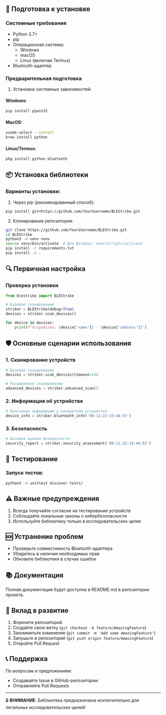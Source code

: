 
## 🚀 Подготовка к установке

### Системные требования
- Python 3.7+
- pip
- Операционная система: 
  * Windows
  * macOS
  * Linux (включая Termux)
- Bluetooth-адаптер

### Предварительная подготовка

1. Установка системных зависимостей:

#### Windows:
```bash
pip install pywin32
```

#### MacOS:
```bash
xcode-select --install
brew install python
```

#### Linux/Termux:
```bash
pkg install python bluetooth
```

## 📦 Установка библиотеки

### Варианты установки:

1. Через pip (рекомендованный способ):
```bash
pip install git+https://github.com/YourUsername/BLEStrike.git
```

2. Клонирование репозитория:
```bash
git clone https://github.com/YourUsername/BLEStrike.git
cd BLEStrike
python3 -m venv venv
source venv/bin/activate  # Для Windows: venv\Scripts\activate
pip install -r requirements.txt
pip install -e .
```

## 🔍 Первичная настройка

### Проверка установки
```python
from blestrike import BLEStrike

# Базовое сканирование
striker = BLEStrike(debug=True)
devices = striker.scan_devices()

for device in devices:
    print(f"Устройство: {device['name']} - {device['address']}")
```

## 🛡️ Основные сценарии использования

### 1. Сканирование устройств
```python
# Базовое сканирование
devices = striker.scan_devices(timeout=15)

# Расширенное сканирование
advanced_devices = striker.advanced_scan()
```

### 2. Информация об устройстве
```python
# Получение информации о конкретном устройстве
device_info = striker.bluetooth_info('00:11:22:33:44:55')
```

### 3. Безопасность
```python
# Базовая оценка безопасности
security_report = striker.security_assessment('00:11:22:33:44:55')
```

## 🧪 Тестирование

### Запуск тестов:
```bash
python3 -m unittest discover tests/
```

## ⚠️ Важные предупреждения

1. Всегда получайте согласие на тестирование устройств
2. Соблюдайте локальные законы о кибербезопасности
3. Используйте библиотеку только в исследовательских целях

## 🆘 Устранение проблем

- Проверьте совместимость Bluetooth-адаптера
- Убедитесь в наличии необходимых прав
- Обновите библиотеки в случае ошибок

## 📚 Документация

Полная документация будет доступна в README.md в репозитории проекта.

## 🤝 Вклад в развитие

1. Форкните репозиторий
2. Создайте свою ветку (`git checkout -b feature/AmazingFeature`)
3. Закоммитьте изменения (`git commit -m 'Add some AmazingFeature'`)
4. Запушьте в репозиторий (`git push origin feature/AmazingFeature`)
5. Откройте Pull Request

## 📞 Поддержка

По вопросам и предложениям: 
- Создавайте Issue в GitHub-репозитории
- Отправляйте Pull Requests

---

🔒 **ВНИМАНИЕ**: Библиотека предназначена исключительно для легальных исследовательских целей!

